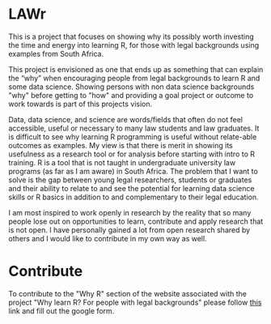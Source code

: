 # LAWr

This is a project that focuses on showing why its possibly worth investing the time and energy into learning R, for those with legal backgrounds using examples from South Africa.

This project is envisioned as one that ends up as something that can explain the “why” when encouraging people from legal backgrounds to learn R and some data science. Showing persons with non data science backgrounds "why" before getting to "how" and providing a goal project or outcome to work towards is part of this projects vision. 

Data, data science, and science are words/fields that often do not feel accessible, useful or necessary to many law students and law graduates. It is difficult to see why learning R programming is useful without relate-able outcomes as examples. My view is that there is merit in showing its usefulness as a research tool or for analysis before starting with intro to R training. R is a tool that is not taught in undergraduate university law programs (as far as I am aware) in South Africa. The problem that I want to solve is the gap between young legal researchers, students or graduates and their ability to relate to and see the potential for learning data science skills or R basics in addition to and complementary to their legal education.

I am most inspired to work openly in research by the reality that so many people lose out on opportunities to learn, contribute and apply research that is not open. I have personally gained a lot from open research shared by others and I would like to contribute in my own way as well.

# Contribute
To contribute to the "Why R" section of the website associated with the project "Why learn R? For people with legal backgrounds" please follow [this](https://forms.gle/wpeS6ZNG81FhAKfB6) link and fill out the google form. 
